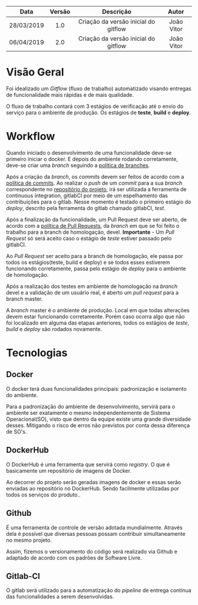 | Data | Versão | Descrição | Autor |
|:----:|:------:|:---------:|:-----:|
|28/03/2019|1.0|Criação da versão inicial do gitflow | João Vitor |
|06/04/2019|2.0|Criação da versão inicial do gitflow | João Vitor |

# Visão Geral

Foi idealizado um _Gitflow_ (fluxo de trabalho) automatizado visando entregas de funcionalidade mais rápidas e de mais qualidade.

O fluxo de trabalho contará com 3 estágios de verificação até o envio do serviço para o ambiente de produção. Os estágios de **teste**, **build** e **deploy**.

# Workflow

Quando iniciado o desenvolvimento de uma funcionalidade deve-se primeiro iniciar o docker. E depois do ambiente rodando corretamente, deve-se criar uma _branch_ seguindo a [política de branches](/docs/policies/branches.md).

Após a criação da _branch_, os _commits_ devem ser feitos de acordo com a [política de commits](/docs/policies/commits.md). Ao realizar o _push_ de um _commit_ para a sua _branch_ correspondente no [repositório do projeto](https://github.com/fga-eps-mds/2019.1-Grupo-3), irá ser utilizada a ferramenta de continuous integration, gitlabCI por meio de um espelhamento das contribuições para o gitlab. Nesse momento é testado o primeiro estágio do _deploy_, descrito pela ferramenta do gitlab chamado gitlabCI, _test_.

Após a finalização da funcionalidade, um Pull Request deve ser aberto, de acordo com a [política de Pull Requests](/docs/policies/pull_request.md), da _branch_ em que se foi feito o trabalho para a branch de homologação, devel. **Importante** - Um _Pull Request_ só será aceito caso o estágio de _teste_ estiver passado pelo gitlabCI.

Ao _Pull Request_ ser aceito para a branch de homologação, ele passa por todos os estágios(teste, build e deploy) e se todos esses estiverem funcionando corretamente, passa pelo estágio de _deploy_ para o ambiente de homologação.

Após a realização dos testes em ambiente de homologação na _branch_ devel e a validação de um usuário real, é aberto um _pull request_ para a branch master.

A _branch_ master é o ambiente de produção. Local em que todas alterações devem estar funcionando corretamente. Porém caso ocorra algo que não foi localizado em alguma das etapas anteriores, todos os estágios de _teste_, _build_ e _deploy_ são rodados novamente.

# Tecnologias

## Docker
  O docker terá duas funcionalidades principais: padronização e isolamento do ambiente.

  Para a padronização do ambiente de desenvolvimento, servirá para o ambiente ser exatamente o mesmo independentemente de Sistema Operacional(SO), visto que dentro da equipe existe uma grande diversidade desses. Mitigando o risco de erros não previstos por conta dessa diferença de SO's.

## DockerHub
  O DockerHub é uma ferramenta que servirá como _registry_. O que é basicamente um repositório de imagens de Docker.

  Ao decorrer do projeto serão geradas imagens de docker e essas serão enviadas ao repositório no DockerHub. Sendo facilmente utilizadas por todos os serviços do produto..

## Github
  É uma ferramenta de controle de versão adotada mundialmente. Através dela é possível que diversas pessoas possam contribuir simultaneamente no mesmo projeto.

  Assim, fizemos o versionamento do código será realizado via Github e adaptado de acordo com os padrões de Software Livre.

## Gitlab-CI
  O gitlab será utilizado para a automatização do _pipeline_ de entrega contínua das funcionalidades a serem desenvolvidas.